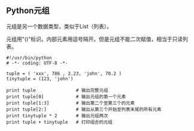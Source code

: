 ## Python元组

元组是另一个数据类型，类似于List（列表）。

元组用"\(\)"标识。内部元素用逗号隔开。但是元组不能二次赋值，相当于只读列表。

```
#!/usr/bin/python
# -*- coding: UTF-8 -*-

tuple = ( 'xxx', 786 , 2.23, 'john', 70.2 )
tinytuple = (123, 'john')

print tuple               # 输出完整元组
print tuple[0]            # 输出元组的第一个元素
print tuple[1:3]          # 输出第二个至第三个的元素 
print tuple[2:]           # 输出从第三个开始至列表末尾的所有元素
print tinytuple * 2       # 输出元组两次
print tuple + tinytuple   # 打印组合的元组
```




